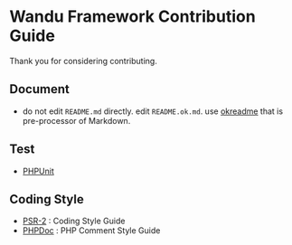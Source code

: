 Wandu Framework Contribution Guide
==================================

Thank you for considering contributing.

## Document

- do not edit `README.md` directly. edit `README.ok.md`. use
  [okreadme](https://github.com/wan2land/okreadme) that is pre-processor of Markdown.
   
## Test

- [PHPUnit](https://phpunit.de/)

## Coding Style

- [PSR-2](https://github.com/php-fig/fig-standards/blob/master/accepted/PSR-2-coding-style-guide.md) : Coding Style Guide
- [PHPDoc](https://www.phpdoc.org/docs/latest/index.html) : PHP Comment Style Guide
